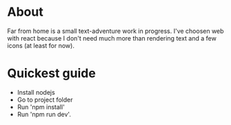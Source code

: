 # About
Far from home is a small text-adventure work in progress. I've choosen web with react because I don't need much more than rendering text and a few icons (at least for now).

# Quickest guide
* Install nodejs
* Go to project folder
* Run 'npm install'
* Run 'npm run dev'.